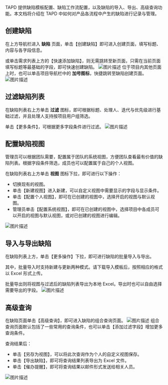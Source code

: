 TAPD 提供缺陷模板配置、缺陷工作流配置，以及缺陷的导入、导出、高级查询功能。本文档将介绍在 TAPD 中如何对产品各流程中产生的缺陷进行记录与管理。

 

## 创建缺陷

在上方导航栏进入 **缺陷** 页面，单击【创建缺陷】即可进入创建页面，填写标题、内容与各字段信息。

或单击需求列表上方的【快速添加缺陷】，则无需跳转至新页面，只需在当前页面填写标题等最基础的字段，即可快速创建缺陷。
![图片描述](https://main.qcloudimg.com/raw/8dec6c4ce48ed2d143c365fde9e17426.png)
位于项目内其他页面上时，也可以单击项目导航栏中的 **加号图标**，快捷跳转至缺陷创建页面。
![图片描述](https://main.qcloudimg.com/raw/ec02b44bec39d4f6ada13bbb83c02ac8.png)

 

## 过滤缺陷列表

在缺陷列表右上方单击 **过滤** 图标，即可根据标题、处理人、迭代与优先级进行基础过滤，并且处理人支持按项目用户组筛选。

单击【更多条件】，可根据更多字段条件进行过滤。
![图片描述](https://main.qcloudimg.com/raw/cddee08f7c5427240e62b5e447cba5e7.png)

 

## 配置缺陷视图

管理员可以根据团队需要，配置属于团队的系统视图，方便团队查看最有价值的缺陷列表。根据字段条件筛选，成员也可以配置属于自己的个人视图。

在缺陷列表右上方单击 **视图** 图标下拉，即可进行以下操作：
- 切换现有的视图。
- 单击【新建视图】进入新建，可以自定义视图中需要显示的字段与显示条件。
- 单击【配置个人视图】，即可在已创建的视图中，选择开启的视图与默认视图。
- 管理员单击【配置系统视图】，即可在已创建的视图中，选择项目中各成员可以开启的视图与默认视图，或对已创建的视图进行编辑。

![图片描述](https://main.qcloudimg.com/raw/eed7b9566a3e701ac58ca9cb0abd2ca5.png)

 

## 导入与导出缺陷

在缺陷列表上方，单击【更多操作】下拉，即可进行缺陷的批量导入与导出。

其中，批量导入时支持新建与更新两种模式。请下载导入模板后，按照相应的格式以 Excel 形式上传。

批量导出则将视图与过滤后的缺陷列表导出为本地 Excel。导出时也可以自由选择需要导出的字段。
![图片描述](https://main.qcloudimg.com/raw/25d30e18284872f7956fca5040e73b48.png)

## 高级查询

在缺陷页面单击【高级查询】，即可进入缺陷的组合查询页面。
![图片描述](https://main.qcloudimg.com/raw/f45b8f3f5dc7169fabd29d9b215f9721.png)
组合查询页面默认包括了一些常用的查询条件，也可以单击【添加过滤字段】增加更多查询条件。

查询结果后：

- 单击【另存为视图】，可以将此次查询作为个人的自定义视图保存。
- 单击【导出缺陷】，即可将查询结果列表导出为 Excel 文件。
- 单击【催办提醒】，即可将查询结果以邮件形式发送给相关人员。

![图片描述](https://main.qcloudimg.com/raw/30213459017714e7f1f91a1d95eb6881.png)
